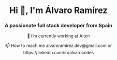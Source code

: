 <h1 align="center">Hi 👋, I'm Álvaro Ramírez</h1>
<h3 align="center">A passionate full stack developer from Spain</h3>
<p align="center">🔭 I’m currently working at Alten</p>
<p align="center">📫 How to reach me alvaroramirez.dev@gmail.com or https://linkedin.com/in/alvarocodes</p>


